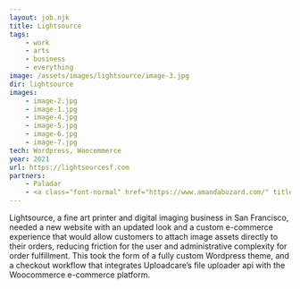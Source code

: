 ```yaml
---
layout: job.njk
title: Lightsource
tags:
    - work
    - arts
    - business
    - everything
image: /assets/images/lightsource/image-3.jpg
dir: lightsource
images:
    - image-2.jpg
    - image-1.jpg
    - image-4.jpg
    - image-5.jpg
    - image-6.jpg
    - image-7.jpg
tech: Wordpress, Woocommerce
year: 2021
url: https://lightsourcesf.com
partners:
    - Paladar
    - <a class="font-normal" href="https://www.amandabuzard.com/" title="Amanda Buzard">Amanda Buzard</a>
---
```


Lightsource, a fine art printer and digital imaging business in San Francisco, needed a new website with an updated look and a custom e-commerce experience that would allow customers to attach image assets directly to their orders, reducing friction for the user and administrative complexity for order fulfillment. This took the form of a fully custom Wordpress theme, and a checkout workflow that integrates Uploadcare’s file uploader api with the Woocommerce e-commerce platform.